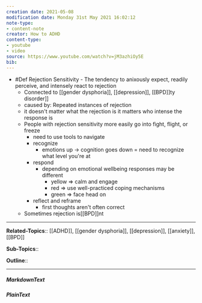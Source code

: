 ```yaml
---
creation date: 2021-05-08
modification date: Monday 31st May 2021 16:02:12
note-type: 
- content-note
creator: How to ADHD
content-type:
- youtube
- video
source: https://www.youtube.com/watch?v=jM3azhiOy5E
bib:
---
```


- #Def Rejection Sensitivity - The tendency to anixously expect, readily perceive, and intensely react to rejection 
     - Connected to [[gender dysphoria]], [[depression]], [[BPD]]ty disorder]]
     - caused by: Repeated instances of rejection
     - it doesn't matter what the rejection is it matters who intense the response is
     - People with rejection sensitivity more easily go into fight, flight, or freeze
          - need to use tools to navigate
          - recognize
               - emotions up -> cognition goes down = need to recognize what level you're at
          - respond
               - depending on emotional wellbeing responses may be different
                    - yellow => calm and engage
                    - red => use well-practiced coping mechanisms
                    - green => face head on
          - reflect and reframe
               - first thoughts aren't often correct
     - Sometimes rejection is[[BPD]]nt


---

**Related-Topics**:: [[ADHD]], [[gender dysphoria]], [[depression]], [[anxiety]], [[BPD]]
	
**Sub-Topics**::
	
**Outline**::

--- 
##### MarkdownText

##### PlainText